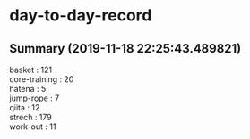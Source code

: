 # day-to-day-record  
## Summary  (2019-11-18 22:25:43.489821)  
basket : 121  
core-training : 20  
hatena : 5  
jump-rope : 7  
qiita : 12  
strech : 179  
work-out : 11  
